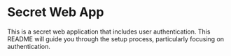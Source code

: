 # Secret Web App

This is a secret web application that includes user authentication. This README will guide you through the setup process, particularly focusing on authentication.

